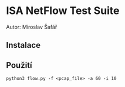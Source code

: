 # ISA NetFlow Test Suite
Autor: Miroslav Šafář

## Instalace

## Použití
```
python3 flow.py -f <pcap_file> -a 60 -i 10
```
